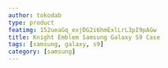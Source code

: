 ```yaml
---
author: tokodab
type: product
featimg: 152ueaGq_exjDG2i6hmExlLrL3pI9pAGw
title: Knight Emblem Samsung Galaxy S9 Case
tags: [samsung, galaxy, s9]
category: [samsung]
---
```

